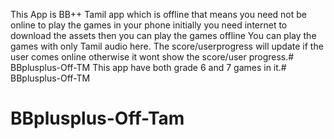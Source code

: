This App is BB++ Tamil app which is offline that means you need not be online to play the games in your phone initially you need internet to download the assets then you can play the games offline
You can play the games with only Tamil audio here.
The score/userprogress will update if the user comes online otherwise it wont show the score/user progress.# BBplusplus-Off-TM
This app have both grade 6 and 7 games in it.# BBplusplus-Off-TM
# BBplusplus-Off-Tam
